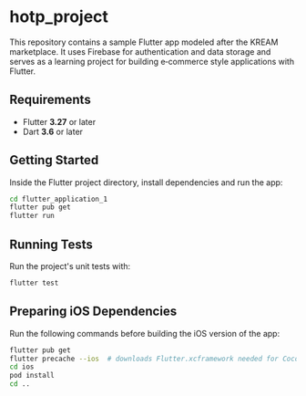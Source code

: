 # hotp_project

This repository contains a sample Flutter app modeled after the KREAM marketplace. It uses Firebase for authentication and data storage and serves as a learning project for building e‑commerce style applications with Flutter.

## Requirements

- Flutter **3.27** or later
- Dart **3.6** or later

## Getting Started

Inside the Flutter project directory, install dependencies and run the app:

```bash
cd flutter_application_1
flutter pub get
flutter run
```
## Running Tests

Run the project's unit tests with:
```bash
flutter test
```


## Preparing iOS Dependencies

Run the following commands before building the iOS version of the app:

```bash
flutter pub get
flutter precache --ios  # downloads Flutter.xcframework needed for CocoaPods
cd ios
pod install
cd ..
```
